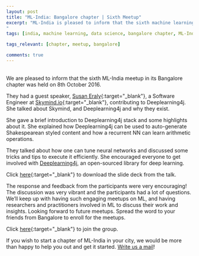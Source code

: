```yaml
---
layout: post
title: "ML-India: Bangalore chapter | Sixth Meetup"
excerpt: "ML-India is pleased to inform that the sixth machine learning meetup in its Bangalore chapter was on 8th October. The meetup revolved around the introduction of Deeplearning4j stack and its applications.
"
tags: [india, machine learning, data science, bangalore chapter, ML-India, meetup]

tags_relevant: [chapter, meetup, bangalore]

comments: true
---
```

<br>
We are pleased to inform that the sixth ML-India meetup in its Bangalore chapter was held on 8th October 2016.

They had a guest speaker, [Susan Eraly](https://www.linkedin.com/in/susan-eraly-8a2b2839){:target="_blank"}, a Software Engineer at [Skymind.io](https://skymind.io/){:target="_blank"}, contributing to Deeplearning4j. She talked about Skymind, and Deeplearning4j and why they exist.

She gave a brief introduction to Deeplearning4j stack and some highlights about it. She explained how Deeplearning4j can be used to auto-generate Shakespearean styled content and how a recurrent NN can learn arithmetic operations.

They talked about how one can tune neural networks and discussed some tricks and tips to execute it efficiently. She encouraged everyone to get involved with [Deeplearning4j](https://deeplearning4j.org/), an open-sourced library for deep learning.

Click [here](https://www.slideshare.net/secret/5LfNTZLD48y1ou){:target="_blank"} to download the slide deck from the talk.

The response and feedback from the participants were very encouraging! The discussion was very vibrant and the participants had a lot of questions. We’ll keep up with having such engaging meetups on ML, and having researchers and practitioners involved in ML to discuss their work and insights. Looking forward to future meetups. Spread the word to your friends from Bangalore to enroll for the meetups.


Click [here](http://www.meetup.com/Machine-Learning-India-Bangalore/){:target="_blank"} to join the group.

If you wish to start a chapter of ML-India in your city, we would be more than happy to help you out and get it started. <a href="mailto:varun@aspiringminds.com" target="_top">Write us a mail</a>!
